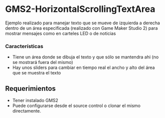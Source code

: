 # GMS2-HorizontalScrollingTextArea

Ejemplo realizado para manejar texto que se mueve de izquierda a derecha dentro de un área especificada (realizado con Game Maker Studio 2) para mostrar mensajes como en carteles LED o de noticias

### Características

- Tiene un área donde se dibuja el texto y que sólo se mantendra ahi (no se mostrará fuera del mismo)
- Hay unos sliders para cambiar en tiempo real el ancho y alto del área que se muestra el texto

## Requerimientos

- Tener instalado GMS2
- Puede configurarse desde el source control o clonar el mismo directamente.
